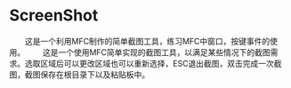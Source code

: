 # ScreenShot
&emsp;&emsp;这是一个利用MFC制作的简单截图工具，练习MFC中窗口，按键事件的使用。
&emsp;&emsp;这是一个使用MFC简单实现的截图工具，以满足某些情况下的截图需求。选取区域后可以更改区域也可以重新选择，ESC退出截图，双击完成一次截图，截图保存在根目录下以及粘贴板中。